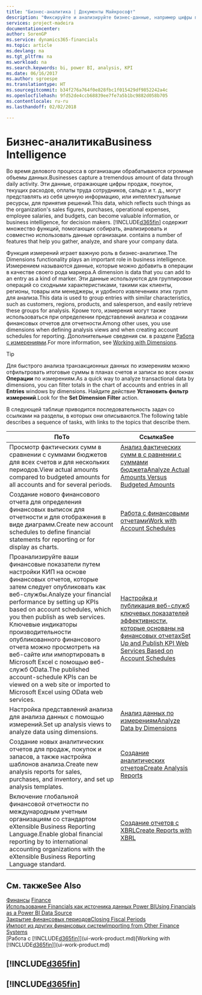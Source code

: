 ```yaml
---
title: "Бизнес-аналитика | Документы Майкрософт"
description: "Фиксируйте и анализируйте бизнес-данные, например цифры продаж, покупок, текущих расходов, оплаты труда сотрудников и бюджеты, которые могут представлять собой ценную информацию для бизнес-аналитики и принятия решений."
services: project-madeira
documentationcenter: 
author: SorenGP
ms.service: dynamics365-financials
ms.topic: article
ms.devlang: na
ms.tgt_pltfrm: na
ms.workload: na
ms.search.keywords: bi, power BI, analysis, KPI
ms.date: 06/16/2017
ms.author: sgroespe
ms.translationtype: HT
ms.sourcegitcommit: b34f276a764f0e828fbc1f015429df9852242a4c
ms.openlocfilehash: 9fd52de4ccb68839ee7fe7a5b1bc9882d058b705
ms.contentlocale: ru-ru
ms.lasthandoff: 02/02/2018

---
```

# <a name="business-intelligence"></a><span data-ttu-id="9703b-103">Бизнес-аналитика</span><span class="sxs-lookup"><span data-stu-id="9703b-103">Business Intelligence</span></span>
<span data-ttu-id="9703b-104">Во время делового процесса в организации обрабатываются огромные объемы данных.</span><span class="sxs-lookup"><span data-stu-id="9703b-104">Businesses capture a tremendous amount of data through daily activity.</span></span> <span data-ttu-id="9703b-105">Эти данные, отражающие цифры продаж, покупок, текущих расходов, оплаты труда сотрудников, сальдо и т. д., могут представлять из себя ценную информацию, или интеллектуальные ресурсы, для принятия решений.</span><span class="sxs-lookup"><span data-stu-id="9703b-105">This data, which reflects such things as the organization's sales figures, purchases, operational expenses, employee salaries, and budgets, can become valuable information, or business intelligence, for decision makers.</span></span> [!INCLUDE[d365fin](includes/d365fin_md.md)]<span data-ttu-id="9703b-106"> содержит множество функций, помогающих собирать, анализировать и совместно использовать данные организации.</span><span class="sxs-lookup"><span data-stu-id="9703b-106"> contains a number of features that help you gather, analyze, and share your company data.</span></span>

<span data-ttu-id="9703b-107">Функция измерений играет важную роль в бизнес-аналитике.</span><span class="sxs-lookup"><span data-stu-id="9703b-107">The Dimensions functionality plays an important role in business intelligence.</span></span> <span data-ttu-id="9703b-108">Измерением называются данные, которые можно добавить в операции в качестве своего рода маркера.</span><span class="sxs-lookup"><span data-stu-id="9703b-108">A dimension is data that you can add to an entry as a kind of marker.</span></span> <span data-ttu-id="9703b-109">Эти данные используются для группировки операций со сходными характеристиками, такими как клиенты, регионы, товары или менеджеры, и удобного извлечениях этих групп для анализа.</span><span class="sxs-lookup"><span data-stu-id="9703b-109">This data is used to group entries with similar characteristics, such as customers, regions, products, and salesperson, and easily retrieve these groups for analysis.</span></span> <span data-ttu-id="9703b-110">Кроме того, измерения могут также использоваться при определении представлений анализа и создании финансовых отчетов для отчетности.</span><span class="sxs-lookup"><span data-stu-id="9703b-110">Among other uses, you use dimensions  when defining analysis views and when creating account schedules for reporting.</span></span> <span data-ttu-id="9703b-111">Дополнительные сведения см. в разделе [Работа с измерениями](finance-dimensions.md).</span><span class="sxs-lookup"><span data-stu-id="9703b-111">For more information, see [Working with Dimensions](finance-dimensions.md).</span></span>

> [!TIP]
> <span data-ttu-id="9703b-112">Для быстрого анализа транзакционных данных по измерениям можно отфильтровать итоговые суммы в планах счетов и записи во всех окнах **Операции** по измерениям.</span><span class="sxs-lookup"><span data-stu-id="9703b-112">As a quick way to analyze transactional data by dimensions, you can filter totals in the chart of accounts and entries in all **Entries** windows by dimensions.</span></span> <span data-ttu-id="9703b-113">Найдите действие **Установить фильтр измерений**.</span><span class="sxs-lookup"><span data-stu-id="9703b-113">Look for the **Set Dimension Filter** action.</span></span>  

<span data-ttu-id="9703b-114">В следующей таблице приводится последовательность задач со ссылками на разделы, в которых они описываются.</span><span class="sxs-lookup"><span data-stu-id="9703b-114">The following table describes a sequence of tasks, with links to the topics that describe them.</span></span>  

| <span data-ttu-id="9703b-115">По</span><span class="sxs-lookup"><span data-stu-id="9703b-115">To</span></span> | <span data-ttu-id="9703b-116">Ссылка</span><span class="sxs-lookup"><span data-stu-id="9703b-116">See</span></span> |
| --- | --- |
|<span data-ttu-id="9703b-117">Просмотр фактических сумм в сравнении с суммами бюджетов для всех счетов и для нескольких периодов.</span><span class="sxs-lookup"><span data-stu-id="9703b-117">View actual amounts compared to budgeted amounts for all accounts and for several periods.</span></span>|[<span data-ttu-id="9703b-118">Анализ фактических сумм в с равнении с суммами бюджета</span><span class="sxs-lookup"><span data-stu-id="9703b-118">Analyze Actual Amounts Versus Budgeted Amounts</span></span>](bi-how-analyze-actual-versus-budget.md)|
|<span data-ttu-id="9703b-119">Создание нового финансового отчета для определения финансовых выписок для отчетности и для отображения в виде диаграмм.</span><span class="sxs-lookup"><span data-stu-id="9703b-119">Create new account schedules to define financial statements for reporting or for display as charts.</span></span>|[<span data-ttu-id="9703b-120">Работа с финансовыми отчетами</span><span class="sxs-lookup"><span data-stu-id="9703b-120">Work with Account Schedules</span></span>](bi-how-work-account-schedule.md)|
|<span data-ttu-id="9703b-121">Проанализируйте ваши финансовые показатели путем настройки КИП на основе финансовых отчетов, которые затем следует опубликовать как веб-службы.</span><span class="sxs-lookup"><span data-stu-id="9703b-121">Analyze your financial performance by setting up KPIs based on account schedules, which you then publish as web services.</span></span> <span data-ttu-id="9703b-122">Ключевые индикаторы производительности опубликованного финансового отчета можно просмотреть на веб-сайте или импортировать в Microsoft Excel с помощью веб-служб OData.</span><span class="sxs-lookup"><span data-stu-id="9703b-122">The published account-schedule KPIs can be viewed on a web site or imported to Microsoft Excel using OData web services.</span></span>|[<span data-ttu-id="9703b-123">Настройка и публикация веб-служб ключевых показателей эффективности, которые основаны на финансовых отчетах</span><span class="sxs-lookup"><span data-stu-id="9703b-123">Set Up and Publish KPI Web Services Based on Account Schedules</span></span>](bi-how-to-set-up-and-publish-kpi-web-services-based-on-account-schedules.md)|
|<span data-ttu-id="9703b-124">Настройка представлений анализа для анализа данных с помощью измерений.</span><span class="sxs-lookup"><span data-stu-id="9703b-124">Set up analysis views to analyze data using dimensions.</span></span>|[<span data-ttu-id="9703b-125">Анализ данных по измерениям</span><span class="sxs-lookup"><span data-stu-id="9703b-125">Analyze Data by Dimensions</span></span>](bi-how-analyze-data-dimension.md)|
|<span data-ttu-id="9703b-126">Создание новых аналитических отчетов для продаж, покупок и запасов, а также настройка шаблонов анализа.</span><span class="sxs-lookup"><span data-stu-id="9703b-126">Create new analysis reports for sales, purchases, and inventory, and set up analysis templates.</span></span>|[<span data-ttu-id="9703b-127">Создание аналитических отчетов</span><span class="sxs-lookup"><span data-stu-id="9703b-127">Create Analysis Reports</span></span>](bi-how-create-analysis-views-reports.md)|
|<span data-ttu-id="9703b-128">Включение глобальной финансовой отчетности по международным учетным организациям со стандартом eXtensible Business Reporting Language.</span><span class="sxs-lookup"><span data-stu-id="9703b-128">Enable global financial reporting by to international accounting organizations with the eXtensible Business Reporting Language standard.</span></span>|[<span data-ttu-id="9703b-129">Создание отчетов с XBRL</span><span class="sxs-lookup"><span data-stu-id="9703b-129">Create Reports with XBRL</span></span>](bi-create-reports-with-xbrl.md)|

## <a name="see-also"></a><span data-ttu-id="9703b-130">См. также</span><span class="sxs-lookup"><span data-stu-id="9703b-130">See Also</span></span>
<span data-ttu-id="9703b-131">[Финансы](finance.md)  </span><span class="sxs-lookup"><span data-stu-id="9703b-131">[Finance](finance.md)  </span></span>  
[<span data-ttu-id="9703b-132">Использование Financials как источника данных Power BI</span><span class="sxs-lookup"><span data-stu-id="9703b-132">Using Financials as a Power BI Data Source</span></span>](across-how-use-financials-data-source-powerbi.md)  
[<span data-ttu-id="9703b-133">Закрытие финансовых периодов</span><span class="sxs-lookup"><span data-stu-id="9703b-133">Closing Fiscal Periods</span></span>](year-close-years-periods.md)  
[<span data-ttu-id="9703b-134">Импорт из других финансовых систем</span><span class="sxs-lookup"><span data-stu-id="9703b-134">Importing from Other Finance Systems</span></span>](upload-data.md)  
<span data-ttu-id="9703b-135">[Работа с [!INCLUDE[d365fin](includes/d365fin_md.md)]](ui-work-product.md)</span><span class="sxs-lookup"><span data-stu-id="9703b-135">[Working with [!INCLUDE[d365fin](includes/d365fin_md.md)]](ui-work-product.md)</span></span>

## [!INCLUDE[d365fin](includes/free_trial_md.md)]  
## [!INCLUDE[d365fin](includes/training_link_md.md)]

